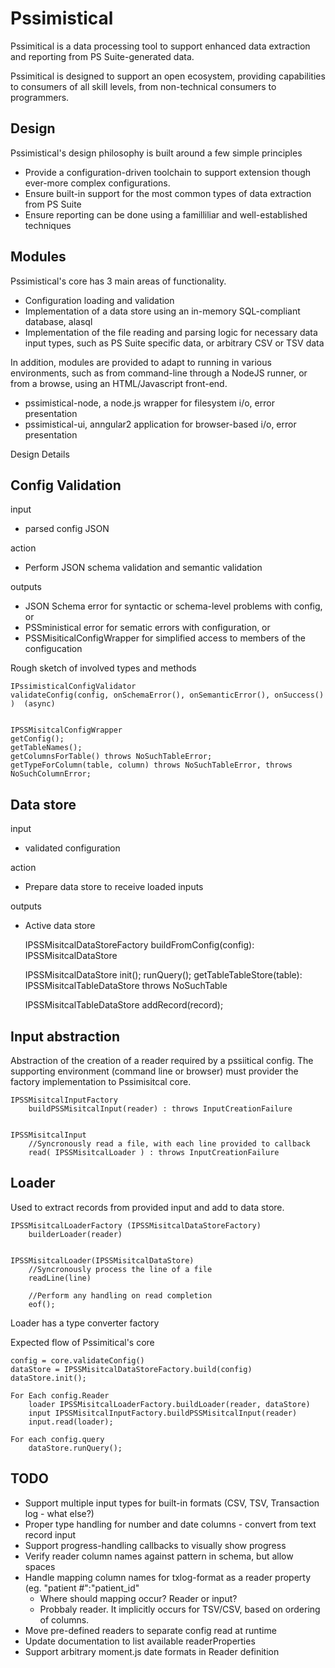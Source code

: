 
Pssimistical
============

Pssimitical is a data processing tool to support enhanced data extraction and reporting from PS Suite-generated data. 

Pssimitical is designed to support an open ecosystem, providing capabilities to consumers of all skill levels, from non-technical consumers to programmers.


Design
------

Pssimistical's design philosophy is built around a few simple principles
- Provide a configuration-driven toolchain to support extension though ever-more complex configurations.
- Ensure built-in support for the most common types of data extraction from PS Suite
- Ensure reporting can be done using a familliliar and well-established techniques



Modules
-------

Pssimistical's core has 3 main areas of functionality.
- Configuration loading and validation
- Implementation of a data store using an in-memory SQL-compliant database, alasql
- Implementation of the file reading and parsing logic for necessary data input types, such as PS Suite specific data, or arbitrary CSV or TSV data


In addition, modules are provided to adapt to running in various environments, such as from command-line through a NodeJS runner, or from a browse, using an HTML/Javascript front-end.
- pssimistical-node, a node.js wrapper for filesystem i/o, error presentation
- pssimistical-ui, anngular2 application for browser-based i/o, error presentation



Design Details


Config Validation
-----------------
input 
-   parsed config JSON
    
action
-   Perform JSON schema validation and semantic validation

outputs
-   JSON Schema error for syntactic or schema-level problems with config, or
-   PSSministical error for sematic errors with configuration, or
-   PSSMisiticalConfigWrapper for simplified access to members of the configucation


Rough sketch of involved types and methods

    IPssimisticalConfigValidator
    validateConfig(config, onSchemaError(), onSemanticError(), onSuccess() )  (async) 


    IPSSMisitcalConfigWrapper
    getConfig();
    getTableNames();
    getColumnsForTable() throws NoSuchTableError;
    getTypeForColumn(table, column) throws NoSuchTableError, throws NoSuchColumnError;


Data store
----------
input 
-   validated configuration
    
action
-   Prepare data store to receive loaded inputs

outputs
-   Active data store


    IPSSMisitcalDataStoreFactory
        buildFromConfig(config): IPSSMisitcalDataStore

    IPSSMisitcalDataStore
        init();
        runQuery(); 
        getTableTableStore(table): IPSSMisitcalTableDataStore  throws NoSuchTable


    IPSSMisitcalTableDataStore
        addRecord(record);



Input abstraction
-----------------

Abstraction of the creation of a reader required by a pssiitical config. The supporting environment (command line or browser) must provider the factory implementation to Pssimisitcal core.

    IPSSMisitcalInputFactory
        buildPSSMisitcalInput(reader) : throws InputCreationFailure


    IPSSMisitcalInput
        //Syncronously read a file, with each line provided to callback
        read( IPSSMisitcalLoader ) : throws InputCreationFailure 
    


Loader
-----------------

Used to extract records from provided input and add to data store.

    IPSSMisitcalLoaderFactory (IPSSMisitcalDataStoreFactory)
        builderLoader(reader) 


    IPSSMisitcalLoader(IPSSMisitcalDataStore) 
        //Syncronously process the line of a file
        readLine(line) 
        
        //Perform any handling on read completion
        eof();     


Loader has a type converter factory



Expected flow of Pssimitical's core

    config = core.validateConfig()
    dataStore = IPSSMisitcalDataStoreFactory.build(config)
    dataStore.init();

    For Each config.Reader
        loader IPSSMisitcalLoaderFactory.buildLoader(reader, dataStore)
        input IPSSMisitcalInputFactory.buildPSSMisitcalInput(reader)
        input.read(loader); 

    For each config.query
        dataStore.runQuery();

TODO
----
- Support multiple input types for built-in formats (CSV, TSV, Transaction log - what else?)
- Proper type handling for number and date columns - convert from text record input
- Support progress-handling callbacks to visually show progress
- Verify reader column names against pattern in schema, but allow spaces
- Handle mapping column names for txlog-format as a reader property (eg. "patient #":"patient_id"
    - Where should mapping occur? Reader or input?
    - Probbaly reader. It implicitly occurs for TSV/CSV, based on ordering of columns.  
- Move pre-defined readers to separate config read at runtime
- Update documentation to list available readerProperties
- Support arbitrary moment.js date formats in Reader definition




